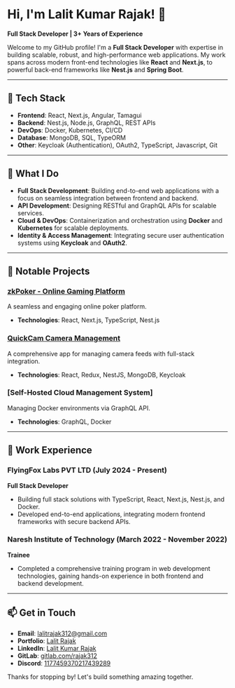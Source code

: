 # Hi, I'm Lalit Kumar Rajak! 👋

**Full Stack Developer | 3+ Years of Experience**

Welcome to my GitHub profile! I'm a **Full Stack Developer** with expertise in building scalable, robust, and high-performance web applications. My work spans across modern front-end technologies like **React** and **Next.js**, to powerful back-end frameworks like **Nest.js** and **Spring Boot**.

---

## 🔧 Tech Stack

- **Frontend**: React, Next.js, Angular, Tamagui
- **Backend**: Nest.js, Node.js, GraphQL, REST APIs
- **DevOps**: Docker, Kubernetes, CI/CD
- **Database**: MongoDB, SQL, TypeORM
- **Other**: Keycloak (Authentication), OAuth2, TypeScript, Javascript, Git

---

## 🚀 What I Do

- **Full Stack Development**: Building end-to-end web applications with a focus on seamless integration between frontend and backend.
- **API Development**: Designing RESTful and GraphQL APIs for scalable services.
- **Cloud & DevOps**: Containerization and orchestration using **Docker** and **Kubernetes** for scalable deployments.
- **Identity & Access Management**: Integrating secure user authentication systems using **Keycloak** and **OAuth2**.

---

## 🌟 Notable Projects

### [zkPoker - Online Gaming Platform](https://outlawhideout.io/)

A seamless and engaging online poker platform.

- **Technologies**: React, Next.js, TypeScript, Nest.js

### [QuickCam Camera Management](https://promanager-quickcam-react-staging.promanager.online/)

A comprehensive app for managing camera feeds with full-stack integration.

- **Technologies**: React, Redux, NestJS, MongoDB, Keycloak

### [Self-Hosted Cloud Management System]

Managing Docker environments via GraphQL API.

- **Technologies**: GraphQL, Docker

---

## 💼 Work Experience

### FlyingFox Labs PVT LTD (July 2024 - Present)

**Full Stack Developer**

- Building full stack solutions with TypeScript, React, Next.js, Nest.js, and Docker.
- Developed end-to-end applications, integrating modern frontend frameworks with secure backend APIs.

### Naresh Institute of Technology (March 2022 - November 2022)

**Trainee**

- Completed a comprehensive training program in web development technologies, gaining hands-on experience in both frontend and backend development.

---

## 📫 Get in Touch

- **Email**: [lalitrajak312@gmail.com](mailto:lalitrajak312@gmail.com)
- **Portfolio**: [Lalit Rajak](https://rajak312.vercel.app/)
- **LinkedIn**: [Lalit Kumar Rajak](https://www.linkedin.com/in/rajak312)
- **GitLab**: [gitlab.com/rajak312](https://gitlab.com/rajak312)
- **Discord**: [1177459370217439289](https://discord.com/users/1177459370217439289)

Thanks for stopping by! Let's build something amazing together.
